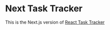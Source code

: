 # Next Task Tracker

This is the Next.js version of [React Task Tracker](https://github.com/emilianolch/react-task-tracker)
